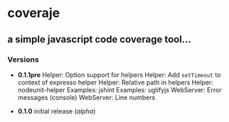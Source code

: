 #  coveraje
## a simple javascript code coverage tool...

### Versions 

* __0.1.1pre__
  Helper: Option support for helpers
  Helper: Add `setTimeout` to context of expresso helper
  Helper: Relative path in helpers
  Helper: nodeunit-helper
  Examples: jshint
  Examples: uglifyjs
  WebServer: Error messages (console)
  WebServer: Line numbers
  
* __0.1.0__
  initial release (_alpha_)
